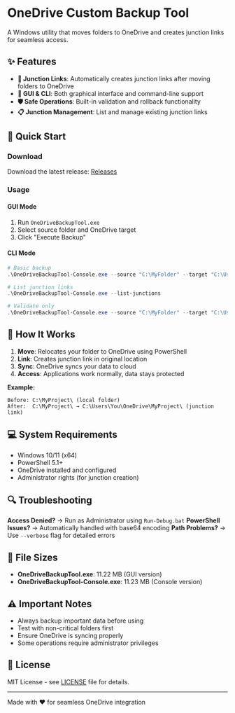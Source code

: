 # OneDrive Custom Backup Tool

A Windows utility that moves folders to OneDrive and creates junction links for seamless access.

## ✨ Features

- **🔗 Junction Links**: Automatically creates junction links after moving folders to OneDrive
- **🎨 GUI & CLI**: Both graphical interface and command-line support
- **🛡️ Safe Operations**: Built-in validation and rollback functionality
- **📋 Junction Management**: List and manage existing junction links

## 🚀 Quick Start

### Download
Download the latest release: [Releases](https://github.com/newfebriwisnu/OneDrive-Custom-Backup-Tool/releases)

### Usage

#### GUI Mode
1. Run `OneDriveBackupTool.exe`
2. Select source folder and OneDrive target
3. Click "Execute Backup"

#### CLI Mode
```powershell
# Basic backup
.\OneDriveBackupTool-Console.exe --source "C:\MyFolder" --target "C:\Users\YourName\OneDrive\MyFolder"

# List junction links
.\OneDriveBackupTool-Console.exe --list-junctions

# Validate only
.\OneDriveBackupTool-Console.exe --source "C:\MyFolder" --target "C:\Users\YourName\OneDrive\MyFolder" --validate-only
```

## 🔧 How It Works

1. **Move**: Relocates your folder to OneDrive using PowerShell
2. **Link**: Creates junction link in original location  
3. **Sync**: OneDrive syncs your data to cloud
4. **Access**: Applications work normally, data stays protected

**Example:**
```
Before: C:\MyProject\ (local folder)
After:  C:\MyProject\ → C:\Users\You\OneDrive\MyProject\ (junction link)
```

## 💻 System Requirements

- Windows 10/11 (x64)
- PowerShell 5.1+
- OneDrive installed and configured
- Administrator rights (for junction creation)

## 🔍 Troubleshooting

**Access Denied?** → Run as Administrator using `Run-Debug.bat`
**PowerShell Issues?** → Automatically handled with base64 encoding
**Path Problems?** → Use `--verbose` flag for detailed errors

## 📁 File Sizes
- **OneDriveBackupTool.exe**: 11.22 MB (GUI version)
- **OneDriveBackupTool-Console.exe**: 11.23 MB (Console version)

## ⚠️ Important Notes

- Always backup important data before using
- Test with non-critical folders first
- Ensure OneDrive is syncing properly
- Some operations require administrator privileges

## 📝 License

MIT License - see [LICENSE](LICENSE) file for details.

---

Made with ❤️ for seamless OneDrive integration
